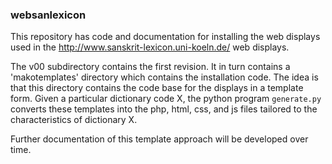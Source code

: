 
### websanlexicon
This repository has code and documentation for installing the web displays
used in the http://www.sanskrit-lexicon.uni-koeln.de/ web displays.

The v00 subdirectory contains the first revision.
It in turn contains a 'makotemplates' directory which contains the
installation code.  The idea is that this directory contains the code
base for the displays in a template form. Given a particular dictionary
code X, the   python program `generate.py` converts
these templates into the php, html, css, and js files tailored to the
characteristics of dictionary X.

Further documentation of this template approach will be developed over time.
  